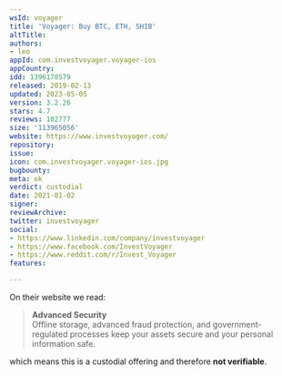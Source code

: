 ```yaml
---
wsId: voyager
title: 'Voyager: Buy BTC, ETH, SHIB'
altTitle: 
authors:
- leo
appId: com.investvoyager.voyager-ios
appCountry: 
idd: 1396178579
released: 2019-02-13
updated: 2023-05-05
version: 3.2.26
stars: 4.7
reviews: 102777
size: '113965056'
website: https://www.investvoyager.com/
repository: 
issue: 
icon: com.investvoyager.voyager-ios.jpg
bugbounty: 
meta: ok
verdict: custodial
date: 2021-01-02
signer: 
reviewArchive: 
twitter: investvoyager
social:
- https://www.linkedin.com/company/investvoyager
- https://www.facebook.com/InvestVoyager
- https://www.reddit.com/r/Invest_Voyager
features: 

---
```


On their website we read:

> **Advanced Security**<br>
  Offline storage, advanced fraud protection, and government-regulated processes
  keep your assets secure and your personal information safe.

which means this is a custodial offering and therefore **not verifiable**.
